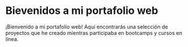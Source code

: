 # Bievenidos a mi portafolio web
¡Bienvenido a mi portafolio web! Aquí encontrarás una selección de proyectos que he creado mientras participaba en bootcamps y cursos en línea. 